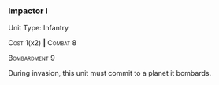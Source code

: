 ### **Impactor I**

Unit Type: Infantry 

<span style="font-variant:small-caps;">Cost</span> 1(x2) __|__ <span style="font-variant:small-caps;">Combat</span> 8

<span style="font-variant:small-caps;">Bombardment</span> 9

During invasion, this unit must commit to a planet it bombards.